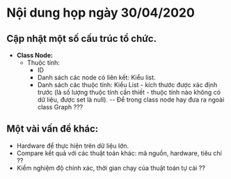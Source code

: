 # Nội dung họp ngày 30/04/2020

## Cập nhật một số cấu trúc tổ chức.

- **Class Node:**
	+ Thuộc tính:
		+ ID
		+ Danh sách các node có liên kết: Kiểu list.
		+ Danh sách các thuộc tính: Kiểu List - kích thước được xác định trước (là số lượng thuộc tính cần thiết - thuộc tính nào không có dữ liệu, được set là null). -- Để trong class node hay đưa ra ngoài class Graph ???
     
 ## Một vài vấn đề khác:
 - Hardware để thực hiện trên dữ liệu lớn.
 - Compare kết quả với các thuật toán khác: mã nguồn, hardware, tiêu chí ??
 - Kiểm nghiệm độ chính xác, thời gian chạy của thuật toán tự cài ??
